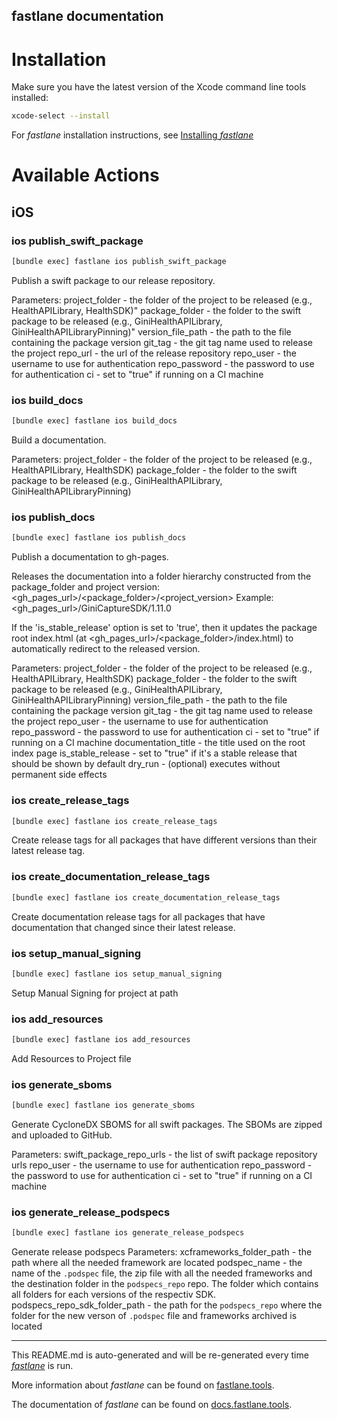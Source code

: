fastlane documentation
----

# Installation

Make sure you have the latest version of the Xcode command line tools installed:

```sh
xcode-select --install
```

For _fastlane_ installation instructions, see [Installing _fastlane_](https://docs.fastlane.tools/#installing-fastlane)

# Available Actions

## iOS

### ios publish_swift_package

```sh
[bundle exec] fastlane ios publish_swift_package
```

Publish a swift package to our release repository.

Parameters:
  project_folder        - the folder of the project to be released (e.g., HealthAPILibrary, HealthSDK)"
  package_folder        - the folder to the swift package to be released (e.g., GiniHealthAPILibrary, GiniHealthAPILibraryPinning)"
  version_file_path     - the path to the file containing the package version
  git_tag               - the git tag name used to release the project
  repo_url              - the url of the release repository
  repo_user             - the username to use for authentication
  repo_password         - the password to use for authentication
  ci                    - set to "true" if running on a CI machine



### ios build_docs

```sh
[bundle exec] fastlane ios build_docs
```

Build a documentation.
 
Parameters:
  project_folder        - the folder of the project to be released (e.g., HealthAPILibrary, HealthSDK)
  package_folder        - the folder to the swift package to be released (e.g., GiniHealthAPILibrary, GiniHealthAPILibraryPinning)


### ios publish_docs

```sh
[bundle exec] fastlane ios publish_docs
```

Publish a documentation to gh-pages.

Releases the documentation into a folder hierarchy constructed from the package_folder and project version:
<gh_pages_url>/<package_folder>/<project_version>
Example: <gh_pages_url>/GiniCaptureSDK/1.11.0

If the 'is_stable_release' option is set to 'true', then it updates the package root index.html 
(at <gh_pages_url>/<package_folder>/index.html) to automatically redirect to the released version.

Parameters:
  project_folder        - the folder of the project to be released (e.g., HealthAPILibrary, HealthSDK)
  package_folder        - the folder to the swift package to be released (e.g., GiniHealthAPILibrary, GiniHealthAPILibraryPinning)
  version_file_path     - the path to the file containing the package version
  git_tag               - the git tag name used to release the project
  repo_user             - the username to use for authentication
  repo_password         - the password to use for authentication
  ci                    - set to "true" if running on a CI machine
  documentation_title   - the title used on the root index page
  is_stable_release     - set to "true" if it's a stable release that should be shown by default 
  dry_run               - (optional) executes without permanent side effects



### ios create_release_tags

```sh
[bundle exec] fastlane ios create_release_tags
```

Create release tags for all packages that have different versions than their latest release tag.


### ios create_documentation_release_tags

```sh
[bundle exec] fastlane ios create_documentation_release_tags
```

Create documentation release tags for all packages that have documentation that changed since their latest release.


### ios setup_manual_signing

```sh
[bundle exec] fastlane ios setup_manual_signing
```

Setup Manual Signing for project at path


### ios add_resources

```sh
[bundle exec] fastlane ios add_resources
```

Add Resources to Project file


### ios generate_sboms

```sh
[bundle exec] fastlane ios generate_sboms
```

Generate CycloneDX SBOMS for all swift packages. The SBOMs are zipped and uploaded to GitHub.

Parameters:
  swift_package_repo_urls     - the list of swift package repository urls
  repo_user                   - the username to use for authentication
  repo_password               - the password to use for authentication
  ci                          - set to "true" if running on a CI machine



### ios generate_release_podspecs

```sh
[bundle exec] fastlane ios generate_release_podspecs
```

Generate release podspecs
Parameters:
  xcframeworks_folder_path        - the path where all the needed framework are located
  podspec_name                    - the name of the `.podspec` file, the zip file with all the needed frameworks and the destination folder in the `podspecs_repo` repo. The folder which contains all folders for each versions of the respectiv SDK.
  podspecs_repo_sdk_folder_path   - the path for the `podspecs_repo` where the folder for the new verson of `.podspec` file and frameworks archived is located

----

This README.md is auto-generated and will be re-generated every time [_fastlane_](https://fastlane.tools) is run.

More information about _fastlane_ can be found on [fastlane.tools](https://fastlane.tools).

The documentation of _fastlane_ can be found on [docs.fastlane.tools](https://docs.fastlane.tools).

